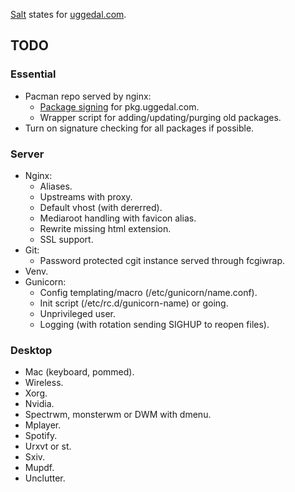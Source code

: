 [Salt][s] states for [uggedal.com][u].

TODO
----

### Essential

* Pacman repo served by nginx:
  - [Package signing](http://jasonwryan.com/blog/2012/03/23/key/)
    for pkg.uggedal.com.
  - Wrapper script for adding/updating/purging old packages.
* Turn on signature checking for all packages if possible.


### Server

* Nginx:
  - Aliases.
  - Upstreams with proxy.
  - Default vhost (with dererred).
  - Mediaroot handling with favicon alias.
  - Rewrite missing html extension.
  - SSL support.
* Git:
  - Password protected cgit instance served through fcgiwrap.
* Venv.
* Gunicorn:
  - Config templating/macro (/etc/gunicorn/name.conf).
  - Init script (/etc/rc.d/gunicorn-name) or going.
  - Unprivileged user.
  - Logging (with rotation sending SIGHUP to reopen files).


### Desktop

* Mac (keyboard, pommed).
* Wireless.
* Xorg.
* Nvidia.
* Spectrwm, monsterwm or DWM with dmenu.
* Mplayer.
* Spotify.
* Urxvt or st.
* Sxiv.
* Mupdf.
* Unclutter.


[s]: http://saltstack.org
[u]: http://uggedal.com
